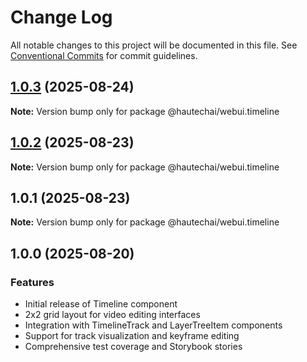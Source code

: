 # Change Log

All notable changes to this project will be documented in this file.
See [Conventional Commits](https://conventionalcommits.org) for commit guidelines.

## [1.0.3](https://github.com/HautechAI/webui/compare/@hautechai/webui.timeline@1.0.2...@hautechai/webui.timeline@1.0.3) (2025-08-24)

**Note:** Version bump only for package @hautechai/webui.timeline

## [1.0.2](https://github.com/HautechAI/webui/compare/@hautechai/webui.timeline@1.0.1...@hautechai/webui.timeline@1.0.2) (2025-08-23)

**Note:** Version bump only for package @hautechai/webui.timeline

## 1.0.1 (2025-08-23)

**Note:** Version bump only for package @hautechai/webui.timeline

## 1.0.0 (2025-08-20)

### Features

- Initial release of Timeline component
- 2x2 grid layout for video editing interfaces
- Integration with TimelineTrack and LayerTreeItem components
- Support for track visualization and keyframe editing
- Comprehensive test coverage and Storybook stories
